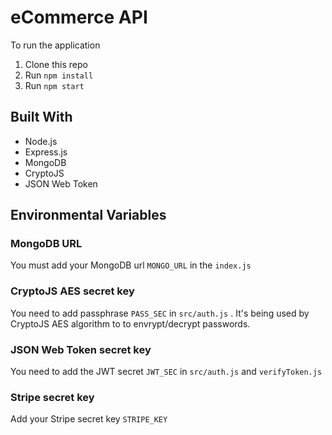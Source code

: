 # eCommerce API

To run the application

1. Clone this repo
2. Run `npm install`
3. Run `npm start`

## Built With

* Node.js
* Express.js
* MongoDB
* CryptoJS
* JSON Web Token

## Environmental Variables

### MongoDB URL

You must add your MongoDB url `MONGO_URL` in the `index.js`


### CryptoJS AES secret key

You need to add passphrase `PASS_SEC` in `src/auth.js` . It's being used by CryptoJS AES algorithm to to envrypt/decrypt passwords.


### JSON Web Token secret key

You need to add the JWT secret `JWT_SEC` in `src/auth.js` and `verifyToken.js`

### Stripe secret key

Add your Stripe secret key `STRIPE_KEY`
